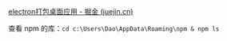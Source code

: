 [electron打包桌面应用 - 掘金 (juejin.cn)](https://juejin.cn/post/6844904159104204814) 

查看 npm 的库：`cd c:\Users\Dao\AppData\Roaming\npm & npm ls` 